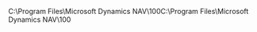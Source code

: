<span data-ttu-id="2a377-101">C:\\Program Files\\Microsoft Dynamics NAV\\100</span><span class="sxs-lookup"><span data-stu-id="2a377-101">C:\\Program Files\\Microsoft Dynamics NAV\\100</span></span>